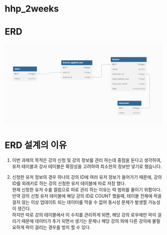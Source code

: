 # hhp_2weeks
 
# ERD
![img.png](img.png)

# ERD 설계의 이유
1. 이번 과제의 목적은 강의 신청 및 강의 정보를 관리 하는데 중점을 둔다고 생각하여, 유저 테이블과 강사 테이블은 확장성을 고려하여 최소한의 정보만 넣기로 했습니다.   

2. 신청한 유저 정보의 경우 하나의 강의 ID에 여러 유저 정보가 들어가기 때문에, 강의 ID를 외래키로 하는 강의 신청한 유저 테이블에 따로 저장 했다.  
현재 신청한 유저 수를 컬럼으로 따로 관리 하는 이유는 락 범위를 줄이기 위함이다.  
만약 강의 신청 유저 테이블에 해당 강의 ID로 COUNT 했을때, 테이블 전체에 락을 걸지 않는 이상 업데이트 되는 데이터를 막을 수 없어 동시성 문제가 발생할 가능성이 생긴다.  
하지만 따로 강의 테이블에서 이 수치를 관리하게 되면, 해당 강의 로우에만 락이 걸리기 때문에 데이터가 추가 되면서 생기는 문제나 해당 강의 외에 다른 강의에 불필요하게 락이 걸리는 경우를 방지 할 수 있다.

